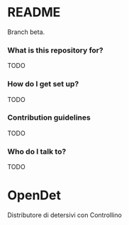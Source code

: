 # README #

Branch beta.

### What is this repository for? ###

TODO

### How do I get set up? ###

TODO

### Contribution guidelines ###

TODO

### Who do I talk to? ###

TODO

# OpenDet
Distributore di detersivi con Controllino

